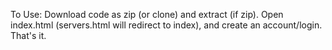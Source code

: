 To Use:
Download code as zip (or clone) and extract (if zip).
Open index.html (servers.html will redirect to index), and create an account/login.
That's it.
